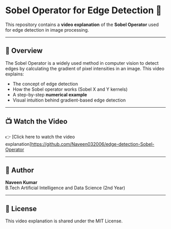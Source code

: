 # Sobel Operator for Edge Detection 🎥

This repository contains a **video explanation** of the **Sobel Operator** used for edge detection in image processing.

---

## 📌 Overview

The Sobel Operator is a widely used method in computer vision to detect edges by calculating the gradient of pixel intensities in an image. This video explains:

- The concept of edge detection
- How the Sobel operator works (Sobel X and Y kernels)
- A step-by-step **numerical example**
- Visual intuition behind gradient-based edge detection

---

## 📺 Watch the Video

👉 [Click here to watch the video explanation]https://github.com/Naveen032006/edge-detection-Sobel-Operator

---

## 👤 Author

**Naveen Kumar**  
B.Tech Artificial Intelligence and Data Science (2nd Year)

---

## 📄 License

This video explanation is shared under the MIT License.
